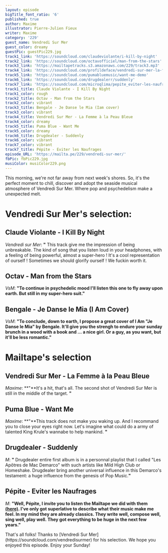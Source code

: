 ```yaml
---
layout: episode
bigTitle_font_ratio: '6'
published: true
author: Maxime
illustrator: Pierre-Julien Fieux
writer: Maxime
category: '229'
guest_name: Vendredi Sur Mer
guest_color: dreamy
guestPic: guestPic229.jpg
track1_link: 'https://soundcloud.com/claudeviolante/i-kill-by-night'
track2_link: 'https://soundcloud.com/octavofficiel/man-from-the-stars'
track3_link: 'https://mailtapetracks.s3.amazonaws.com/229/track3.mp3'
track4_link: 'https://soundcloud.com/profildeface/vendredi-sur-mer-la-femme-a-la-peau-bleue'
track5_link: 'https://soundcloud.com/pumabluemusic/want-me-demo'
track6_link: 'https://soundcloud.com/drugdealerr/suddenly'
track7_link: 'https://soundcloud.com/microqlima/pepite_eviter-les-naufrages'
track1_title: Claude Violante - I Kill By Night
track1_color: rough
track2_title: Octav - Man from the Stars
track2_color: vibrant
track3_title: Bengale - Je Danse le Mia (Iam cover)
track3_color: vibrant
track4_title: Vendredi Sur Mer - La Femme à la Peau Bleue
track4_color: dreamy
track5_title: Puma Blue - Want Me
track5_color: dreamy
track6_title: Drugdealer - Suddenly
track6_color: vibrant
track7_color: vibrant
track7_title: Pépite - Eviter les Naufrages
episode_URL: 'https://mailta.pe/229/vendredi-sur-mer/'
fbPic: fbPic229.jpg
musiColor: musiColor229.png
---
```

<p id="introduction">This morning, we're not far away from next week's shores. So, it's the perfect moment to chill, discover and adopt the seaside musical atmosphere of Vendredi Sur Mer. Where pop and psychedelism make a unexpected melt.  </p>
 
# Vendredi Sur Mer's selection:

## Claude Violante - I Kill By Night
_Vendredi sur Mer_: **"** This track give me the impression of being unbreakable. The kind of song that you listen loud in your headphones, with a feeling of being powerful, almost a super-hero ! It's a cool representation of ourself ! Sometimes we should glorify ourself ! We fuckin worth it. 

## Octav - Man from the Stars
_VsM_: **"**To continue in psychedelic mood I'll listen this one to fly away upon earth. But still in my super-hero suit.**"**

## Bengale - Je Danse le Mia (I Am Cover)
_VsM_: **"**To conclude, down to earth, I propose a great cover of I Am "Je Danse le Mia" by Bengale. It'll give you the strengh to endure your sunday brunch in a wood with a book and ... a nice girl. Or a guy, as you want, but it'll be less romantic.**"**

# Mailtape's selection

## Vendredi Sur Mer - La Femme à la Peau Bleue
_Maxime_: **"**It's a hit, that's all. The second shot of Vendredi Sur Mer is still in the middle of the target. **"**

## Puma Blue - Want Me
_Maxime_: **"**This track does not make you waking up. And I recommand you to close your eyes right now. Let's imagine what could do a army of talented King Krule's wannabe to help mankind. **"**

## Drugdealer - Suddenly
_M_: **"** Drugdealer entire first album is in a personnal playlist that I called "Les Apôtres de Mac Demarco" with such artists like Mild High Club or Homeshake. Drugdealer bring another universal influence in this Demarco's testament: a huge influence from the genesis of Pop Music.**"**

## Pépite - Eviter les Naufrages
_M_: **"**Well, Pépite, I invite you to listen the Mailtape we did with them [(here)](http://mailta.pe/204/Pepite/). I've only got superlative to describe what their music make me feel. In my mind they are already classics. They write well, compose well, sing well, play well. They got everything to be huge in the next few years.**"**

<p id="outroduction">That's all folks! Thanks to [Vendredi Sur Mer](https://soundcloud.com/vendredisurmer) for his selection. We hope you enjoyed this episode. Enjoy your Sunday!</p>
